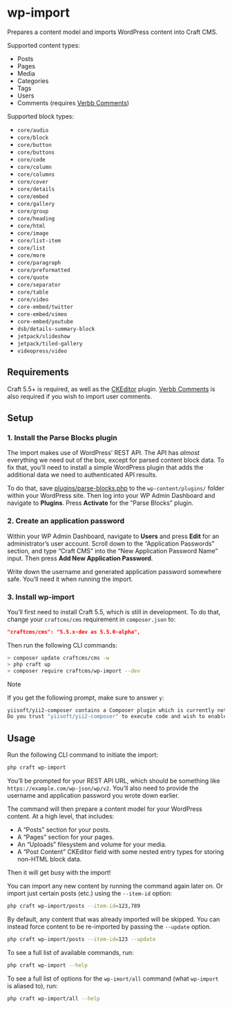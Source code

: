 # wp-import

Prepares a content model and imports WordPress content into Craft CMS.

Supported content types:

- Posts
- Pages
- Media
- Categories
- Tags
- Users
- Comments (requires [Verbb Comments](https://plugins.craftcms.com/comments))

Supported block types:

- `core/audio`
- `core/block`
- `core/button`
- `core/buttons`
- `core/code`
- `core/column`
- `core/columns`
- `core/cover`
- `core/details`
- `core/embed`
- `core/gallery`
- `core/group`
- `core/heading`
- `core/html`
- `core/image`
- `core/list-item`
- `core/list`
- `core/more`
- `core/paragraph`
- `core/preformatted`
- `core/quote`
- `core/separator`
- `core/table`
- `core/video`
- `core-embed/twitter`
- `core-embed/vimeo`
- `core-embed/youtube`
- `dsb/details-summary-block`
- `jetpack/slideshow`
- `jetpack/tiled-gallery`
- `videopress/video`

## Requirements

Craft 5.5+ is required, as well as the [CKEditor](https://plugins.craftcms.com/ckeditor) plugin. [Verbb Comments](https://plugins.craftcms.com/comments) is also required if you wish to import user comments.

## Setup

### 1. Install the Parse Blocks plugin

The import makes use of WordPress’ REST API. The API has *almost* everything we need out of the box, except for parsed content block data. To fix that, you’ll need to install a simple WordPress plugin that adds the additional data we need to authenticated API results.

To do that, save [plugins/parse-blocks.php](plugins/parse-blocks.php) to the `wp-content/plugins/` folder within your WordPress site. Then log into your WP Admin Dashboard and navigate to **Plugins**. Press **Activate** for the “Parse Blocks” plugin.

### 2. Create an application password

Within your WP Admin Dashboard, navigate to **Users** and press **Edit** for an administrator’s user account. Scroll down to the “Application Passwords” section, and type “Craft CMS” into the “New Application Password Name” input. Then press **Add New Application Password**.

Write down the username and generated application password somewhere safe. You’ll need it when running the import.

### 3. Install wp-import

You’ll first need to install Craft 5.5, which is still in development. To do that, change your `craftcms/cms` requirement in `composer.json` to:

```json
"craftcms/cms": "5.5.x-dev as 5.5.0-alpha",
```

Then run the following CLI commands:

```sh
> composer update craftcms/cms -w
> php craft up
> composer require craftcms/wp-import --dev
```

> [!NOTE]
> If you get the following prompt, make sure to answer `y`:
>
> ```sh
> yiisoft/yii2-composer contains a Composer plugin which is currently not in your allow-plugins config. See https://getcomposer.org/allow-plugins
> Do you trust "yiisoft/yii2-composer" to execute code and wish to enable it now? (writes "allow-plugins" to composer.json)
> ```

## Usage

Run the following CLI command to initiate the import:

```sh
php craft wp-import
```

You’ll be prompted for your REST API URL, which should be something like `https://example.com/wp-json/wp/v2`. You’ll also need to provide the username and application password you wrote down earlier.

The command will then prepare a content model for your WordPress content. At a high level, that includes:

- A “Posts” section for your posts.
- A “Pages” section for your pages.
- An “Uploads” filesystem and volume for your media.
- A “Post Content” CKEditor field with some nested entry types for storing non-HTML block data.

Then it will get busy with the import!

You can import any new content by running the command again later on. Or import just certain posts (etc.) using the `--item-id` option:

```sh
php craft wp-import/posts --item-id=123,789
```

By default, any content that was already imported will be skipped. You can instead force content to be re-imported by passing the `--update` option.

```sh
php craft wp-import/posts --item-id=123 --update
```

To see a full list of available commands, run:

```sh
php craft wp-import --help
```

To see a full list of options for the `wp-imort/all` command (what `wp-import` is aliased to), run:

```sh
php craft wp-import/all --help
```
